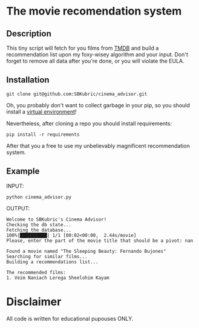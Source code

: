 # The movie recomendation system
## Description
This tiny script will fetch for you films from [TMDB](https://www.themoviedb.org)
and build a recommendation list upon my foxy-wisey algorithm and your input.
Don't forget to remove all data after you're done, or you will violate the EULA.


## Installation
```
git clone git@github.com:SBKubric/cinema_advisor.git
```

Oh, you probably don't want to collect garbage in your pip, so you should install a [virtual environment](docs.python-guide.org/en/latest/dev/virtualenvs/)!

Nevertheless, after cloning a repo you should install requirements:

```
pip install -r requirements
```

After that you a free to use my unbelievably magnificent recommendation system.

## Example

INPUT:
```
python cinema_advisor.py
```

OUTPUT:
```
Welcome to SBKubric's Cinema Advisor!
Checking the db state...
Fetching the database...
100%|██████████| 1/1 [00:02<00:00,  2.44s/movie]
Please, enter the part of the movie title that should be a pivot: nan

Found a movie named "The Sleeping Beauty: Fernando Bujones"
Searching for similar films...
Building a recommendations list...

The recommended films:
1. Veim Naniach Lerega Sheelohim Kayam
```

# Disclaimer
All code is written for educational pupouses ONLY.
